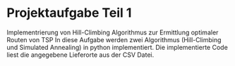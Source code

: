 # Projektaufgabe Teil 1


Implementrierung von Hill-Climbing Algorithmus zur Ermittlung optimaler Routen von TSP
In diese Aufgabe werden zwei Algorithmus (Hill-Climbing und Simulated Annealing) in python implementiert. Die implementierte Code liest die angegebene Lieferorte aus der CSV Datei.
